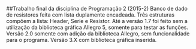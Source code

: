 ##Trabalho final da disciplina de Programação 2 (2015-2)
Banco de dado de resistores feita com lista duplamente encadeada. 
Três estruturas compõem a lista: Header, Serie e Resistor. 
Até a versão 1.7 foi feito sem a utilização da biblioteca gráfica Allegro 5, somente para testar as funções. 
Versão 2.0 somente com adição da biblioteca Allegro, sem funcionalidade para o programa. 
Versão 3.X com biblioteca gráfica inserida. 
